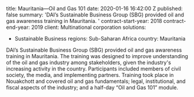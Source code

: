 
title: Mauritania—Oil and Gas 101
date: 2020-01-16 16:42:00 Z
published: false
summary: 'DAI’s Sustainable Business Group (SBG) provided oil and gas awareness training
  in Mauritania. '
contract-start-year: 2018
contract-end-year: 2019
client: Multinational corporation
solutions:
- Sustainable Business
regions: Sub-Saharan Africa
country: Mauritania


DAI’s Sustainable Business Group (SBG) provided oil and gas awareness training in Mauritania. The training was designed to improve understanding of the oil and gas industry among stakeholders, given the industry's increasing activity in the country. Participants included members of civil society, the media, and implementing partners. Training took place in Nouakchott and covered oil and gas fundamentals; legal, institutional, and fiscal aspects of the industry; and a half-day “Oil and Gas 101” module.
